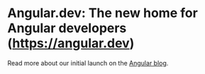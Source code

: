 # Angular.dev: The new home for Angular developers (https://angular.dev)

Read more about our initial launch on the [Angular blog](https://goo.gle/angular-dot-dev).
